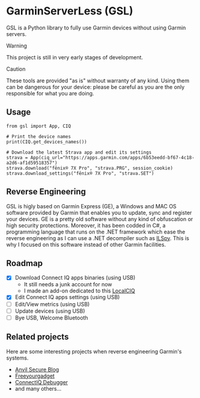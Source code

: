 # GarminServerLess (GSL)

GSL is a Python library to fully use Garmin devices without using Garmin servers.

> [!WARNING]
> This project is still in very early stages of development.

> [!CAUTION]
> These tools are provided "as is" without warranty of any kind. Using them can be dangerous for your device: please be careful as you are the only responsible for what you are doing.


## Usage

```
from gsl import App, CIQ

# Print the device names
print(CIQ.get_devices_names())

# Download the latest Strava app and edit its settings 
strava = App(ciq_url="https://apps.garmin.com/apps/6b53eedd-bf67-4c18-a2d6-af1d59518357")
strava.download("fēnix® 7X Pro", "strava.PRG", session_cookie)
strava.download_settings("fēnix® 7X Pro", "strava.SET")
```

## Reverse Engineering

GSL is higly based on Garmin Express (GE), a Windows and MAC OS software provided by Garmin that enables you to update, sync and register your devices.
GE is a pretty old software without any kind of obfuscation or high security protections. Moreover, it has been codded in C#, a programming language that runs on the .NET framework which ease the reverse engineering as I can use a .NET decompiler such as [ILSpy](https://github.com/icsharpcode/ILSpy). This is why I focused on this software instead of other Garmin facilities.


## Roadmap

- [x] Download Connect IQ apps binaries (using USB)
    - It still needs a junk account for now
    - I made an add-on dedicated to this [LocalCIQ](https://addons.mozilla.org/en-US/firefox/addon/localciq/)
- [x] Edit Connect IQ apps settings (using USB)
- [ ] Edit/View metrics (using USB)
- [ ] Update devices (using USB)
- [ ] Bye USB, Welcome Bluetooth

## Related projects

Here are some interesting projects when reverse engineering Garmin's systems.

- [Anvil Secure Blog](https://www.anvilsecure.com/blog/compromising-garmins-sport-watches-a-deep-dive-into-garminos-and-its-monkeyc-virtual-machine.html)
- [Freeyourgadget](https://codeberg.org/Freeyourgadget/Gadgetbridge/issues/959)
- [ConnectIQ Debugger](https://github.com/pzl/ciqdb)
- and many others...

